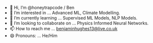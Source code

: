 - 👋 Hi, I’m @honeytrapcode / Ben
- 👀 I’m interested in ... Advanced ML, Climate Modelling.
- 🌱 I’m currently learning ... Supervised ML Models, NLP Models.
- 💞️ I’m looking to collaborate on ... Physics Informed Neural Networks.
- 📫 How to reach me ... benjaminhughes13@live.co.uk
- 😄 Pronouns: ... He/Him

<!---
honeytrapcode/honeytrapcode is a ✨ special ✨ repository because its `README.md` (this file) appears on your GitHub profile.
You can click the Preview link to take a look at your changes.
--->
